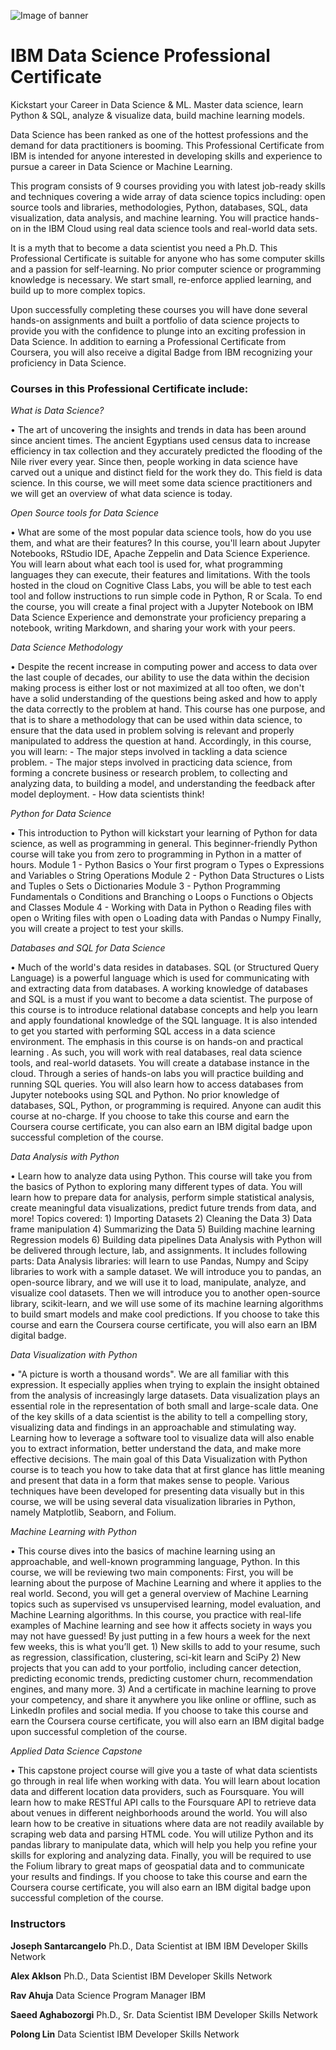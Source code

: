 ![Image of banner](https://d3njjcbhbojbot.cloudfront.net/api/utilities/v1/imageproxy/https://d15cw65ipctsrr.cloudfront.net/20/2a2ed09fe611e8b076ff35bb558a00/Data-Science-Prof-Certificate-Banner-v1.png)

# IBM Data Science Professional Certificate #

Kickstart your Career in Data Science & ML. Master data science, learn Python & SQL, analyze & visualize data, build machine learning models.

Data Science has been ranked as one of the hottest professions and the demand for data practitioners is booming. This Professional Certificate from IBM is intended for anyone interested in developing skills and experience to pursue a career in Data Science or Machine Learning.

This program consists of 9 courses providing you with latest job-ready skills and techniques covering a wide array of data science topics including: open source tools and libraries, methodologies, Python, databases, SQL, data visualization, data analysis, and machine learning. You will practice hands-on in the IBM Cloud using real data science tools and real-world data sets.

It is a myth that to become a data scientist you need a Ph.D. This Professional Certificate is suitable for anyone who has some computer skills and a passion for self-learning. No prior computer science or programming knowledge is necessary. We start small, re-enforce applied learning, and build up to more complex topics.

Upon successfully completing these courses you will have done several hands-on assignments and built a portfolio of data science projects to provide you with the confidence to plunge into an exciting profession in Data Science. In addition to earning a Professional Certificate from Coursera, you will also receive a digital Badge from IBM recognizing your proficiency in Data Science.

### Courses in this Professional Certificate include: ###

_What is Data Science?_

• The art of uncovering the insights and trends in data has been around since ancient times. The ancient Egyptians used census data to increase efficiency in tax collection and they accurately predicted the flooding of the Nile river every year. Since then, people working in data science have carved out a unique and distinct field for the work they do. This field is data science. In this course, we will meet some data science practitioners and we will get an overview of what data science is today.

_Open Source tools for Data Science_

• What are some of the most popular data science tools, how do you use them, and what are their features? In this course, you'll learn about Jupyter Notebooks, RStudio IDE, Apache Zeppelin and Data Science Experience. You will learn about what each tool is used for, what programming languages they can execute, their features and limitations. With the tools hosted in the cloud on Cognitive Class Labs, you will be able to test each tool and follow instructions to run simple code in Python, R or Scala. To end the course, you will create a final project with a Jupyter Notebook on IBM Data Science Experience and demonstrate your proficiency preparing a notebook, writing Markdown, and sharing your work with your peers.

_Data Science Methodology_

• Despite the recent increase in computing power and access to data over the last couple of decades, our ability to use the data within the decision making process is either lost or not maximized at all too often, we don't have a solid understanding of the questions being asked and how to apply the data correctly to the problem at hand. This course has one purpose, and that is to share a methodology that can be used within data science, to ensure that the data used in problem solving is relevant and properly manipulated to address the question at hand. Accordingly, in this course, you will learn: - The major steps involved in tackling a data science problem. - The major steps involved in practicing data science, from forming a concrete business or research problem, to collecting and analyzing data, to building a model, and understanding the feedback after model deployment. - How data scientists think!

_Python for Data Science_

• This introduction to Python will kickstart your learning of Python for data science, as well as programming in general. This beginner-friendly Python course will take you from zero to programming in Python in a matter of hours. Module 1 - Python Basics o Your first program o Types o Expressions and Variables o String Operations Module 2 - Python Data Structures o Lists and Tuples o Sets o Dictionaries Module 3 - Python Programming Fundamentals o Conditions and Branching o Loops o Functions o Objects and Classes Module 4 - Working with Data in Python o Reading files with open o Writing files with open o Loading data with Pandas o Numpy Finally, you will create a project to test your skills.

_Databases and SQL for Data Science_

• Much of the world's data resides in databases. SQL (or Structured Query Language) is a powerful language which is used for communicating with and extracting data from databases. A working knowledge of databases and SQL is a must if you want to become a data scientist. The purpose of this course is to introduce relational database concepts and help you learn and apply foundational knowledge of the SQL language. It is also intended to get you started with performing SQL access in a data science environment. The emphasis in this course is on hands-on and practical learning . As such, you will work with real databases, real data science tools, and real-world datasets. You will create a database instance in the cloud. Through a series of hands-on labs you will practice building and running SQL queries. You will also learn how to access databases from Jupyter notebooks using SQL and Python. No prior knowledge of databases, SQL, Python, or programming is required. Anyone can audit this course at no-charge. If you choose to take this course and earn the Coursera course certificate, you can also earn an IBM digital badge upon successful completion of the course.

_Data Analysis with Python_

• Learn how to analyze data using Python. This course will take you from the basics of Python to exploring many different types of data. You will learn how to prepare data for analysis, perform simple statistical analysis, create meaningful data visualizations, predict future trends from data, and more! Topics covered: 1) Importing Datasets 2) Cleaning the Data 3) Data frame manipulation 4) Summarizing the Data 5) Building machine learning Regression models 6) Building data pipelines Data Analysis with Python will be delivered through lecture, lab, and assignments. It includes following parts: Data Analysis libraries: will learn to use Pandas, Numpy and Scipy libraries to work with a sample dataset. We will introduce you to pandas, an open-source library, and we will use it to load, manipulate, analyze, and visualize cool datasets. Then we will introduce you to another open-source library, scikit-learn, and we will use some of its machine learning algorithms to build smart models and make cool predictions. If you choose to take this course and earn the Coursera course certificate, you will also earn an IBM digital badge.

_Data Visualization with Python_

• "A picture is worth a thousand words". We are all familiar with this expression. It especially applies when trying to explain the insight obtained from the analysis of increasingly large datasets. Data visualization plays an essential role in the representation of both small and large-scale data. One of the key skills of a data scientist is the ability to tell a compelling story, visualizing data and findings in an approachable and stimulating way. Learning how to leverage a software tool to visualize data will also enable you to extract information, better understand the data, and make more effective decisions. The main goal of this Data Visualization with Python course is to teach you how to take data that at first glance has little meaning and present that data in a form that makes sense to people. Various techniques have been developed for presenting data visually but in this course, we will be using several data visualization libraries in Python, namely Matplotlib, Seaborn, and Folium.

_Machine Learning with Python_

• This course dives into the basics of machine learning using an approachable, and well-known programming language, Python. In this course, we will be reviewing two main components: First, you will be learning about the purpose of Machine Learning and where it applies to the real world. Second, you will get a general overview of Machine Learning topics such as supervised vs unsupervised learning, model evaluation, and Machine Learning algorithms. In this course, you practice with real-life examples of Machine learning and see how it affects society in ways you may not have guessed! By just putting in a few hours a week for the next few weeks, this is what you’ll get. 1) New skills to add to your resume, such as regression, classification, clustering, sci-kit learn and SciPy 2) New projects that you can add to your portfolio, including cancer detection, predicting economic trends, predicting customer churn, recommendation engines, and many more. 3) And a certificate in machine learning to prove your competency, and share it anywhere you like online or offline, such as LinkedIn profiles and social media. If you choose to take this course and earn the Coursera course certificate, you will also earn an IBM digital badge upon successful completion of the course.

_Applied Data Science Capstone_

• This capstone project course will give you a taste of what data scientists go through in real life when working with data. You will learn about location data and different location data providers, such as Foursquare. You will learn how to make RESTful API calls to the Foursquare API to retrieve data about venues in different neighborhoods around the world. You will also learn how to be creative in situations where data are not readily available by scraping web data and parsing HTML code. You will utilize Python and its pandas library to manipulate data, which will help you help you refine your skills for exploring and analyzing data. Finally, you will be required to use the Folium library to great maps of geospatial data and to communicate your results and findings. If you choose to take this course and earn the Coursera course certificate, you will also earn an IBM digital badge upon successful completion of the course.


### Instructors ###
**Joseph Santarcangelo**
Ph.D., Data Scientist at IBM
IBM Developer Skills Network

**Alex Aklson**
Ph.D., Data Scientist
IBM Developer Skills Network

**Rav Ahuja**
Data Science Program Manager
IBM

**Saeed Aghabozorgi**
Ph.D., Sr. Data Scientist
IBM Developer Skills Network

**Polong Lin**
Data Scientist
IBM Developer Skills Network
